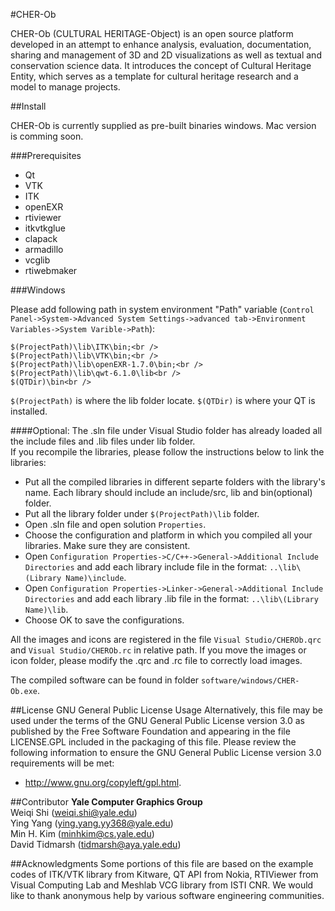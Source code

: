 #CHER-Ob  

CHER-Ob (CULTURAL HERITAGE-Object) is an open source platform developed in an attempt to enhance analysis, evaluation, documentation, sharing and management of 3D and 2D visualizations as well as textual and conservation science data.
It introduces the concept of Cultural Heritage Entity, which serves as a template for cultural heritage research and a model to manage projects.

##Install

CHER-Ob is currently supplied as pre-built binaries windows. Mac version is comming soon.

###Prerequisites
- Qt
- VTK
- ITK
- openEXR
- rtiviewer
- itkvtkglue
- clapack
- armadillo
- vcglib
- rtiwebmaker

###Windows

Please add following path in system environment "Path" variable (`Control Panel->System->Advanced System Settings->advanced tab->Environment Variables->System Varible->Path`): <br />

```
$(ProjectPath)\lib\ITK\bin;<br />
$(ProjectPath)\lib\VTK\bin;<br />
$(ProjectPath)\lib\openEXR-1.7.0\bin;<br />
$(ProjectPath)\lib\qwt-6.1.0\lib<br />
$(QTDir)\bin<br />
```

`$(ProjectPath)` is where the lib folder locate. 
`$(QTDir)` is where your QT is installed.

####Optional:
The .sln file under Visual Studio folder has already loaded all the include files and .lib files under lib folder.<br />
If you recompile the libraries, please follow the instructions below to link the libraries:<br />
- Put all the compiled libraries in different separte folders with the library's name. Each library should include an include/src, lib and bin(optional) folder.<br />
- Put all the library folder under `$(ProjectPath)\lib` folder.<br />
- Open .sln file and open solution `Properties`.<br />
- Choose the configuration and platform in which you compiled all your libraries. Make sure they are consistent.
- Open `Configuration Properties->C/C++->General->Additional Include Directories` and add each library include file in the format: `..\lib\(Library Name)\include`.<br />
- Open `Configuration Properties->Linker->General->Additional Include Directories` and add each library .lib file in the format: `..\lib\(Library Name)\lib`.<br />
- Choose OK to save the configurations.<br />

All the images and icons are registered in the file `Visual Studio/CHEROb.qrc` and `Visual Studio/CHEROb.rc` in relative path. If you move the images or icon folder, please modify the .qrc and .rc file to correctly load images.

The compiled software can be found in folder `software/windows/CHER-Ob.exe`.

##License
GNU General Public License Usage
Alternatively, this file may be used under the terms of the GNU General Public License version 3.0 as published by the Free Software Foundation and appearing in the file LICENSE.GPL included in the packaging of this file. Please review the following information to ensure the GNU General Public License version 3.0 requirements will be met:
* http://www.gnu.org/copyleft/gpl.html.


##Contributor
**Yale Computer Graphics Group**<br />
Weiqi Shi (weiqi.shi@yale.edu)<br />
Ying Yang (ying.yang.yy368@yale.edu)<br />
Min H. Kim (minhkim@cs.yale.edu)<br />
David Tidmarsh (tidmarsh@aya.yale.edu)<br />

##Acknowledgments
Some portions of this file are based on the example codes of ITK/VTK library from Kitware, QT API from Nokia, RTIViewer from Visual Computing Lab and Meshlab VCG library from ISTI CNR. We would like to thank anonymous help by various software engineering communities.